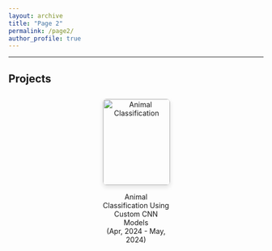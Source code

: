 ```yaml
---
layout: archive
title: "Page 2"
permalink: /page2/
author_profile: true
---
```


<style>
.projects-container {
  display: flex;
  flex-wrap: wrap;
  justify-content: space-around;
  gap: 20px; /* Adjust the gap between projects */
}

.project {
  width: 30%; /* Adjust as needed */
  box-sizing: border-box;
  padding: 10px;
  text-align: center;
}

.project img {
  width: 100%;
  height: auto;
  border: 1px solid #ddd;
  border-radius: 8px;
  box-shadow: 0 4px 8px rgba(0,0,0,0.1);
}

.navigation {
  text-align: center;
  margin-top: 20px;
}

.navigation a {
  display: inline-block;
  margin: 0 5px;
  padding: 6px 10px; /* Adjusted padding */
  background-color: #ddd; /* Grey background */
  color: #333; /* Dark text color */
  text-decoration: none;
  border-radius: 5px;
}

.navigation a:hover {
  background-color: #bbb; /* Darker grey on hover */
}

.navigation .arrow {
  font-size: 18px; /* Adjusted font size */
  vertical-align: middle;
}
</style>
-----

## Projects

<div class="projects-container">
  <div class="project">
    <a href="/projects/animal-classification">
      <img src="https://github.com/Nihar1402-iit/Nihar1402-iit.github.io/assets/117573996/7b6780c5-8f7d-4d61-b37c-09fa7a417b39" alt="Animal Classification">
    </a>
    <p>Animal Classification Using Custom CNN Models<br>(Apr, 2024 - May, 2024)</p>
  </div>

